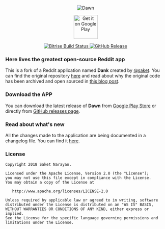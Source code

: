 <p align='center'>
    <img alt='Dawn' src='https://saket.me/wp-content/uploads/2018/04/dank_cover.jpg'/>
</p>
<p align='center'>
    <a href='https://play.google.com/store/apps/details?id=me.thanel.dank&pcampaignid=MKT-Other-global-all-co-prtnr-py-PartBadge-Mar2515-1'>
        <img alt='Get it on Google Play' src='https://play.google.com/intl/en_us/badges/images/generic/en_badge_web_generic.png' height="75"/>
    </a>
</p>
<p align='center'>
    <a href="https://app.bitrise.io/app/a0f2d377c14a1631">
        <img alt="Bitrise Build Status" src="https://app.bitrise.io/app/a0f2d377c14a1631/status.svg?token=O3cpfpDkImw61dz-hkBWpw&branch=master"/>
    </a>
    <a href="https://github.com/Tunous/Dawn/releases">
        <img alt="GitHub Release" src="https://img.shields.io/github/release/Tunous/Dawn?logo=github"/>
    </a>
</p>

### Here lives the greatest open-source Reddit app

This is a fork of a Reddit application named **Dank** created by [@saket](https://github.com/saket). You can find the original repository [here](https://github.com/saket/Dank) and read about why the original code has been archived and open sourced in [this blog post](https://saket.me/sunsetting-dank/).

### Download the APP

You can download the latest release of **Dawn** from [Google Play Store](https://play.google.com/store/apps/details?id=me.thanel.dank) or directly from [GitHub releases page](https://github.com/Tunous/Dawn/releases).

### Read about what's new

All the changes made to the application are being documented in a changelog file. You can find it [here](CHANGELOG.md).

### License
```
Copyright 2018 Saket Narayan.

Licensed under the Apache License, Version 2.0 (the "License");
you may not use this file except in compliance with the License.
You may obtain a copy of the License at

   http://www.apache.org/licenses/LICENSE-2.0

Unless required by applicable law or agreed to in writing, software
distributed under the License is distributed on an "AS IS" BASIS,
WITHOUT WARRANTIES OR CONDITIONS OF ANY KIND, either express or implied.
See the License for the specific language governing permissions and
limitations under the License.
```
